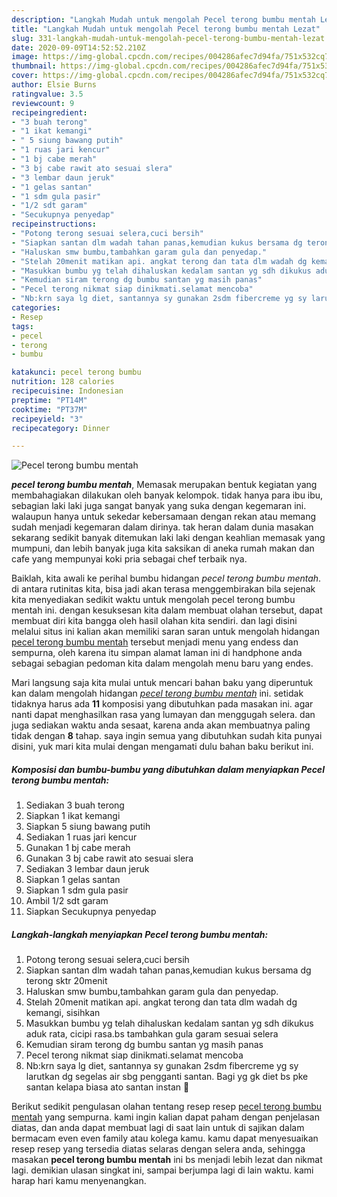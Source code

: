 ```yaml
---
description: "Langkah Mudah untuk mengolah Pecel terong bumbu mentah Lezat"
title: "Langkah Mudah untuk mengolah Pecel terong bumbu mentah Lezat"
slug: 331-langkah-mudah-untuk-mengolah-pecel-terong-bumbu-mentah-lezat
date: 2020-09-09T14:52:52.210Z
image: https://img-global.cpcdn.com/recipes/004286afec7d94fa/751x532cq70/pecel-terong-bumbu-mentah-foto-resep-utama.jpg
thumbnail: https://img-global.cpcdn.com/recipes/004286afec7d94fa/751x532cq70/pecel-terong-bumbu-mentah-foto-resep-utama.jpg
cover: https://img-global.cpcdn.com/recipes/004286afec7d94fa/751x532cq70/pecel-terong-bumbu-mentah-foto-resep-utama.jpg
author: Elsie Burns
ratingvalue: 3.5
reviewcount: 9
recipeingredient:
- "3 buah terong"
- "1 ikat kemangi"
- " 5 siung bawang putih"
- "1 ruas jari kencur"
- "1 bj cabe merah"
- "3 bj cabe rawit ato sesuai slera"
- "3 lembar daun jeruk"
- "1 gelas santan"
- "1 sdm gula pasir"
- "1/2 sdt garam"
- "Secukupnya penyedap"
recipeinstructions:
- "Potong terong sesuai selera,cuci bersih"
- "Siapkan santan dlm wadah tahan panas,kemudian kukus bersama dg terong sktr 20menit"
- "Haluskan smw bumbu,tambahkan garam gula dan penyedap."
- "Stelah 20menit matikan api. angkat terong dan tata dlm wadah dg kemangi, sisihkan"
- "Masukkan bumbu yg telah dihaluskan kedalam santan yg sdh dikukus aduk rata, cicipi rasa.bs tambahkan gula garam sesuai selera"
- "Kemudian siram terong dg bumbu santan yg masih panas"
- "Pecel terong nikmat siap dinikmati.selamat mencoba"
- "Nb:krn saya lg diet, santannya sy gunakan 2sdm fibercreme yg sy larutkan dg segelas air sbg pengganti santan. Bagi yg gk diet bs pke santan kelapa biasa ato santan instan 🤗"
categories:
- Resep
tags:
- pecel
- terong
- bumbu

katakunci: pecel terong bumbu 
nutrition: 128 calories
recipecuisine: Indonesian
preptime: "PT14M"
cooktime: "PT37M"
recipeyield: "3"
recipecategory: Dinner

---
```



![Pecel terong bumbu mentah](https://img-global.cpcdn.com/recipes/004286afec7d94fa/751x532cq70/pecel-terong-bumbu-mentah-foto-resep-utama.jpg)

<b><i>pecel terong bumbu mentah</i></b>, Memasak merupakan bentuk kegiatan yang membahagiakan dilakukan oleh banyak kelompok. tidak hanya para ibu ibu, sebagian laki laki juga sangat banyak yang suka dengan kegemaran ini. walaupun hanya untuk sekedar kebersamaan dengan rekan atau memang sudah menjadi kegemaran dalam dirinya. tak heran dalam dunia masakan sekarang sedikit banyak ditemukan laki laki dengan keahlian memasak yang mumpuni, dan lebih banyak juga kita saksikan di aneka rumah makan dan cafe yang mempunyai koki pria sebagai chef terbaik nya.

Baiklah, kita awali ke perihal bumbu hidangan <i>pecel terong bumbu mentah</i>. di antara rutinitas kita, bisa jadi akan terasa menggembirakan bila sejenak kita menyediakan sedikit waktu untuk mengolah pecel terong bumbu mentah ini. dengan kesuksesan kita dalam membuat olahan tersebut, dapat membuat diri kita bangga oleh hasil olahan kita sendiri. dan lagi disini melalui situs ini kalian akan memiliki saran saran untuk mengolah hidangan <u>pecel terong bumbu mentah</u> tersebut menjadi menu yang endess dan sempurna, oleh karena itu simpan alamat laman ini di handphone anda sebagai sebagian pedoman kita dalam mengolah menu baru yang endes.




Mari langsung saja kita mulai untuk mencari bahan baku yang diperuntuk kan dalam mengolah hidangan <u><i>pecel terong bumbu mentah</i></u> ini. setidak tidaknya harus ada <b>11</b> komposisi yang dibutuhkan pada masakan ini. agar nanti dapat menghasilkan rasa yang lumayan dan menggugah selera. dan juga sediakan waktu anda sesaat, karena anda akan membuatnya paling tidak dengan <b>8</b> tahap. saya ingin semua yang dibutuhkan sudah kita punyai disini, yuk mari kita mulai dengan mengamati dulu bahan baku berikut ini.

<!--inarticleads1-->

##### Komposisi dan bumbu-bumbu yang dibutuhkan dalam menyiapkan Pecel terong bumbu mentah:

1. Sediakan 3 buah terong
1. Siapkan 1 ikat kemangi
1. Siapkan  5 siung bawang putih
1. Sediakan 1 ruas jari kencur
1. Gunakan 1 bj cabe merah
1. Gunakan 3 bj cabe rawit ato sesuai slera
1. Sediakan 3 lembar daun jeruk
1. Siapkan 1 gelas santan
1. Siapkan 1 sdm gula pasir
1. Ambil 1/2 sdt garam
1. Siapkan Secukupnya penyedap




<!--inarticleads2-->

##### Langkah-langkah menyiapkan Pecel terong bumbu mentah:

1. Potong terong sesuai selera,cuci bersih
1. Siapkan santan dlm wadah tahan panas,kemudian kukus bersama dg terong sktr 20menit
1. Haluskan smw bumbu,tambahkan garam gula dan penyedap.
1. Stelah 20menit matikan api. angkat terong dan tata dlm wadah dg kemangi, sisihkan
1. Masukkan bumbu yg telah dihaluskan kedalam santan yg sdh dikukus aduk rata, cicipi rasa.bs tambahkan gula garam sesuai selera
1. Kemudian siram terong dg bumbu santan yg masih panas
1. Pecel terong nikmat siap dinikmati.selamat mencoba
1. Nb:krn saya lg diet, santannya sy gunakan 2sdm fibercreme yg sy larutkan dg segelas air sbg pengganti santan. Bagi yg gk diet bs pke santan kelapa biasa ato santan instan 🤗




Berikut sedikit pengulasan olahan tentang resep resep <u>pecel terong bumbu mentah</u> yang sempurna. kami ingin kalian dapat paham dengan penjelasan diatas, dan anda dapat membuat lagi di saat lain untuk di sajikan dalam bermacam even even family atau kolega kamu. kamu dapat menyesuaikan resep resep yang tersedia diatas selaras dengan selera anda, sehingga masakan <b>pecel terong bumbu mentah</b> ini bs menjadi lebih lezat dan nikmat lagi. demikian ulasan singkat ini, sampai berjumpa lagi di lain waktu. kami harap hari kamu menyenangkan.
